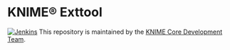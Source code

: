# KNIME® Exttool

[![Jenkins](https://jenkins.knime.com/buildStatus/icon?job=knime-exttool%2Fmaster)](https://jenkins.knime.com/job/knime-exttool/job/master/)
This repository is maintained by the [KNIME Core Development Team](mailto:ap-core@knime.com).